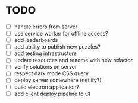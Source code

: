 # TODO

-   [ ] handle errors from server
-   [ ] use service worker for offline access?
-   [ ] add leaderboards
-   [ ] add ability to publish new puzzles?
-   [ ] add testing infrastructure
-   [ ] update resources and readme with new refactor
-   [ ] verify solutions on server
-   [ ] respect dark mode CSS query
-   [ ] deploy server somewhere (netlify?)
-   [ ] build electron application?
-   [ ] add client deploy pipeline to CI
